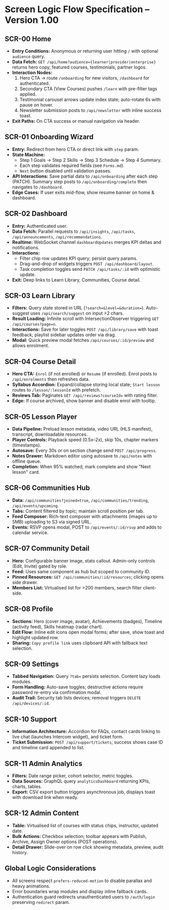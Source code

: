 # Screen Logic Flow Specification – Version 1.00

## SCR-00 Home
- **Entry Conditions:** Anonymous or returning user hitting `/` with optional `audience` query.
- **Data Fetch:** `GET /api/home?audience={learner|provider|enterprise}` returns hero copy, featured courses, testimonials, partner logos.
- **Interaction Nodes:**
  1. Hero CTA → route `/onboarding` for new visitors, `/dashboard` for authenticated.
  2. Secondary CTA (View Courses) pushes `/learn` with pre-filter tags applied.
  3. Testimonial carousel arrows update index state; auto-rotate 6s with pause on hover.
  4. Newsletter submission posts to `/api/newsletter` with inline success toast.
- **Exit Paths:** On CTA success or manual navigation via header.

## SCR-01 Onboarding Wizard
- **Entry:** Redirect from hero CTA or direct link with `step` param.
- **State Machine:**
  - Step 1 Goals → Step 2 Skills → Step 3 Schedule → Step 4 Summary.
  - Each step validates required fields (see `Forms.md`).
  - `Next` button disabled until validation passes.
- **API Interactions:** Save partial data to `/api/onboarding` after each step (PATCH). Summary step posts to `/api/onboarding/complete` then navigates to `/dashboard`.
- **Edge Cases:** If user exits mid-flow, show resume banner on home & dashboard.

## SCR-02 Dashboard
- **Entry:** Authenticated user.
- **Data Fetch:** Parallel requests to `/api/insights`, `/api/tasks`, `/api/announcements`, `/api/recommendations`.
- **Realtime:** WebSocket channel `dashboardUpdates` merges KPI deltas and notifications.
- **Interactions:**
  - Filter chip row updates KPI query; persist query params.
  - Drag-and-drop of widgets triggers `POST /api/dashboard/layout`.
  - Task completion toggles send `PATCH /api/tasks/:id` with optimistic update.
- **Exit:** Deep links to Learn Library, Communities, Course detail.

## SCR-03 Learn Library
- **Filters:** Query state stored in URL (`?search=&level=&duration=`). Auto-suggest uses `/api/search/suggest` on input >2 chars.
- **Result Loading:** Infinite scroll with IntersectionObserver triggering `GET /api/courses?page=n`.
- **Interactions:** Save for later toggles `POST /api/library/save` with toast feedback; playlist sidebar updates order via drag.
- **Modal:** Quick preview modal fetches `/api/courses/:id/preview` and allows enrolment.

## SCR-04 Course Detail
- **Hero CTA:** `Enrol` (if not enrolled) or `Resume` (if enrolled). Enrol posts to `/api/enrolments` then refreshes data.
- **Syllabus Accordion:** Expand/collapse storing local state; `Start lesson` routes to `/lesson/:lessonId` with prefetch.
- **Reviews Tab:** Paginates `GET /api/reviews?courseId=` with rating filter.
- **Edge:** If course archived, show banner and disable enrol with tooltip.

## SCR-05 Lesson Player
- **Data Pipeline:** Preload lesson metadata, video URL (HLS manifest), transcript, downloadable resources.
- **Player Controls:** Playback speed (0.5x–2x), skip 10s, chapter markers (timestamps).
- **Autosave:** Every 30s or on section change send `POST /api/progress`.
- **Notes Drawer:** Markdown editor using autosave to `/api/notes` with offline queue.
- **Completion:** When 95% watched, mark complete and show "Next lesson" card.

## SCR-06 Communities Hub
- **Data:** `/api/communities?joined=true`, `/api/communities/trending`, `/api/events/upcoming`.
- **Tabs:** Content filtered by topic; maintain scroll position per tab.
- **Feed Composer:** Rich-text composer with attachments (images up to 5MB) uploading to S3 via signed URL.
- **Events:** RSVP opens modal, POST to `/api/events/:id/rsvp` and adds to calendar service.

## SCR-07 Community Detail
- **Hero:** Configurable banner image, stats callout. Admin-only controls (Edit, Invite) gated by role.
- **Feed:** Uses same component as hub but scoped to community ID.
- **Pinned Resources:** `GET /api/communities/:id/resources`; clicking opens side drawer.
- **Members List:** Virtualised list for >200 members, search filter client-side.

## SCR-08 Profile
- **Sections:** Hero (cover image, avatar), Achievements (badges), Timeline (activity feed), Skills heatmap (radar chart).
- **Edit Flow:** Inline edit icons open modal forms; after save, show toast and highlight updated row.
- **Sharing:** `Copy profile link` uses clipboard API with fallback text selection.

## SCR-09 Settings
- **Tabbed Navigation:** Query `?tab=` persists selection. Content lazy loads modules.
- **Form Handling:** Auto-save toggles; destructive actions require password re-entry via confirmation modal.
- **Audit Trail:** Security tab lists devices; removal triggers `DELETE /api/devices/:id`.

## SCR-10 Support
- **Information Architecture:** Accordion for FAQs, contact cards linking to live chat (launches Intercom widget), and ticket form.
- **Ticket Submission:** `POST /api/support/tickets`; success shows case ID and timeline card appended to list.

## SCR-11 Admin Analytics
- **Filters:** Date range picker, cohort selector, metric toggles.
- **Data Sources:** GraphQL query `analyticsDashboard` returning KPIs, charts, tables.
- **Export:** CSV export button triggers asynchronous job, displays toast with download link when ready.

## SCR-12 Admin Content
- **Table:** Virtualised list of courses with status chips, instructor, updated date.
- **Bulk Actions:** Checkbox selection; toolbar appears with Publish, Archive, Assign Owner options (POST operations).
- **Detail Drawer:** Slide-over on row click showing metadata, preview, audit history.

## Global Logic Considerations
- All screens respect `prefers-reduced-motion` to disable parallax and heavy animations.
- Error boundaries wrap modules and display inline fallback cards.
- Authentication guard redirects unauthenticated users to `/auth/login` preserving `redirect` param.

